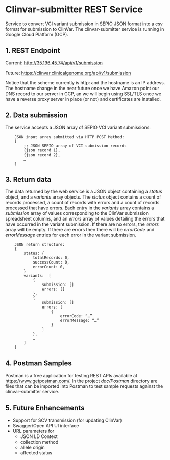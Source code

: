 # Clinvar-submitter REST Service

Service to convert VCI variant submission in SEPIO JSON format into a csv format for submission to ClinVar. The clinvar-submitter service is running in Google Cloud Platform (GCP).

## 1. REST Endpoint
  Current:
    http://35.196.45.74/api/v1/submission
	
  Future:
	  https://clinvar.clinicalgenome.org/api/v1/submission

Notice that the scheme currently is http: and the hostname is an IP address.  The hostname change in the near future once we have Amazon point our DNS record to our server in GCP, an we will begin using SSL/TLS once we have a reverse proxy server in place (or not) and certificates are installed.

## 2. Data submission 
The service accepts a JSON array of SEPIO VCI variant submissions:
```	
	JSON input array submitted via HTTP POST Method: 
	[
		;; JSON SEPIO array of VCI submission records
		{json record 1},
		{json record 2},
		…
 	]
```

## 3. Return data
The data returned by the web service is a JSON object containing a *status* object, and a *variants* array objects. The *status* object contains a count of records processed, a count of records with errors and a count of records processed that have errors. Each entry in the *variants* array contains a *submission* array of values corresponding to the ClinVar submission spreadsheet columns, and an *errors* array of values detailing the errors that have occurred in the variant submission.  If there are no errors, the *errors* array will be empty. If there are errors then there will be *errorCode* and *errorMessage* entries for each error in the variant submission. 

```
	JSON return structure: 
	{	
		status:	{
			totalRecords: 0,
			successCount: 0,
			errorCount: 0,
		}
		variants:  [
			{
				submission: []
				errors: []
			},
			{
				submission: []
				errors: [
					{
						errorCode: “…”
						errorMessage: “…”
					}
				]
			},
			…
		]	
	}
```

## 4. Postman Samples
Postman is a free application for testing REST APIs available at https://www.getpostman.com/. In the project *doc/Postman* directory are files that can be imported into Postman to test sample requests against the clinvar-submitter service.

## 5. Future Enhancements
- Support for SCV transmission (for updating ClinVar)
- Swagger/Open API UI interface
- URL parameters for
  - JSON LD Context
  - collection method
  - allele origin
  - affected status

